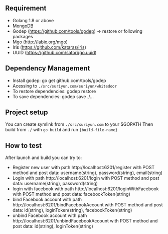 ## Requirement
* Golang 1.8 or above
* MongoDB
* Godep (https://github.com/tools/godep) -> restore or following packages
* Mgo (http://labix.org/mgo)
* Iris (https://github.com/kataras/iris)
* UUID (https://github.com/satori/go.uuid)

## Dependency Management
* Install godep: go get github.com/tools/godep
* Acessing to `./src/suriyun.com/suriyun/whitedoor`
* To restore dependencies: godep restore
* To save dependencies: godep save ./... 

## Project setup
You can create symlink from `./src/suriyun.com` to your $GOPATH
Then build from `./` with `go build` and run `{build-file-name}`

## How to test
After launch and build you can try to:
* Register new user with path http://localhost:6201/register with POST method and post data: username(string), password(string), email(string)
* Login with path http://localhost:6201/login with POST method and post data: username(string), password(string)
* login with facebook with path http://localhost:6201/loginWithFacebook with POST method and post data: facebookToken(string)
* bind Facebook account with path http://localhost:6201/bindFacebookAccount with POST method and post data: id(string), loginToken(string), facebookToken(string)
* unbind Facebook account with path http://localhost:6201/unbindFacebookAccount with POST method and post data: id(string), loginToken(string)

